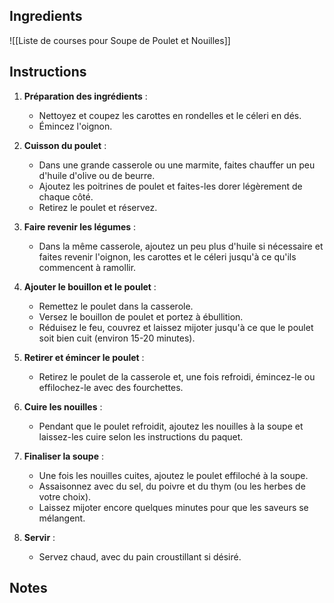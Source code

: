 
## Ingredients 


![[Liste de courses pour Soupe de Poulet et Nouilles]]
## Instructions

1. **Préparation des ingrédients** :
    - Nettoyez et coupez les carottes en rondelles et le céleri en dés.
    - Émincez l'oignon.
2. **Cuisson du poulet** :
    
    - Dans une grande casserole ou une marmite, faites chauffer un peu d'huile d'olive ou de beurre.
    - Ajoutez les poitrines de poulet et faites-les dorer légèrement de chaque côté.
    - Retirez le poulet et réservez.
3. **Faire revenir les légumes** :
    
    - Dans la même casserole, ajoutez un peu plus d'huile si nécessaire et faites revenir l'oignon, les carottes et le céleri jusqu'à ce qu'ils commencent à ramollir.
4. **Ajouter le bouillon et le poulet** :
    
    - Remettez le poulet dans la casserole.
    - Versez le bouillon de poulet et portez à ébullition.
    - Réduisez le feu, couvrez et laissez mijoter jusqu'à ce que le poulet soit bien cuit (environ 15-20 minutes).
5. **Retirer et émincer le poulet** :
    
    - Retirez le poulet de la casserole et, une fois refroidi, émincez-le ou effilochez-le avec des fourchettes.
6. **Cuire les nouilles** :
    
    - Pendant que le poulet refroidit, ajoutez les nouilles à la soupe et laissez-les cuire selon les instructions du paquet.
7. **Finaliser la soupe** :
    
    - Une fois les nouilles cuites, ajoutez le poulet effiloché à la soupe.
    - Assaisonnez avec du sel, du poivre et du thym (ou les herbes de votre choix).
    - Laissez mijoter encore quelques minutes pour que les saveurs se mélangent.
8. **Servir** :
    
    - Servez chaud, avec du pain croustillant si désiré.
## Notes
